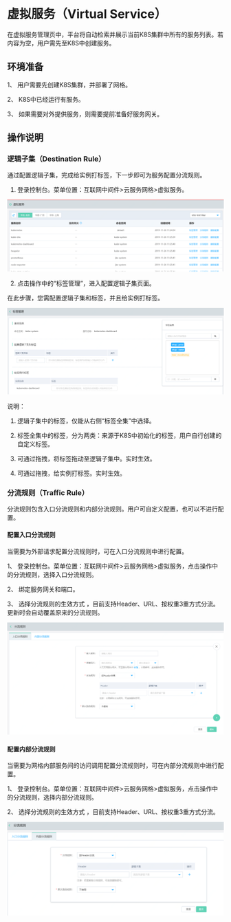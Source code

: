 #  虚拟服务（Virtual Service）

在虚拟服务管理页中，平台将自动检索并展示当前K8S集群中所有的服务列表。若内容为空，用户需先至K8S中创建服务。

##  环境准备

1、	用户需要先创建K8S集群，并部署了网格。

2、	K8S中已经运行有服务。

3、	如果需要对外提供服务，则需要提前准备好服务网关。



##  操作说明

### 逻辑子集（Destination Rule）

通过配置逻辑子集，完成给实例打标签，下一步即可为服务配置分流规则。

1.	登录控制台。菜单位置：互联网中间件>云服务网格>虚拟服务。

![](../../../../image/Internet-Middleware/Mesh/xnfw.png)


2.	点击操作中的“标签管理”，进入配置逻辑子集页面。

在此步骤，您需配置逻辑子集和标签，并且给实例打标签。

![](../../../../image/Internet-Middleware/Mesh/xnfw-bqgl.png)

说明：

1)	逻辑子集中的标签，仅能从右侧“标签全集”中选择。

2)	标签全集中的标签，分为两类：来源于K8S中初始化的标签，用户自行创建的自定义标签。

3)	可通过拖拽，将标签拖动至逻辑子集中。实时生效。

4)	可通过拖拽，给实例打标签。实时生效。

### 分流规则（Traffic Rule）

分流规则包含入口分流规则和内部分流规则。用户可自定义配置，也可以不进行配置。

####  配置入口分流规则

当需要为外部请求配置分流规则时，可在入口分流规则中进行配置。

1、	登录控制台。菜单位置：互联网中间件>云服务网格>虚拟服务，点击操作中的分流规则，选择入口分流规则。

2、	绑定服务网关和端口。

3、	选择分流规则的生效方式 ，目前支持Header、URL、按权重3重方式分流。更新时会自动覆盖原来的分流规则。

![](../../../../image/Internet-Middleware/Mesh/xnfw-rkflgz.png)


####  配置内部分流规则

当需要为网格内部服务间的访问调用配置分流规则时，可在内部分流规则中进行配置。

1、	登录控制台。菜单位置：互联网中间件>云服务网格>虚拟服务，点击操作中的分流规则，选择内部分流规则。

2、	选择分流规则的生效方式 ，目前支持Header、URL、按权重3重方式分流。

![](../../../../image/Internet-Middleware/Mesh/xnfw-nbflgz.png)
 





